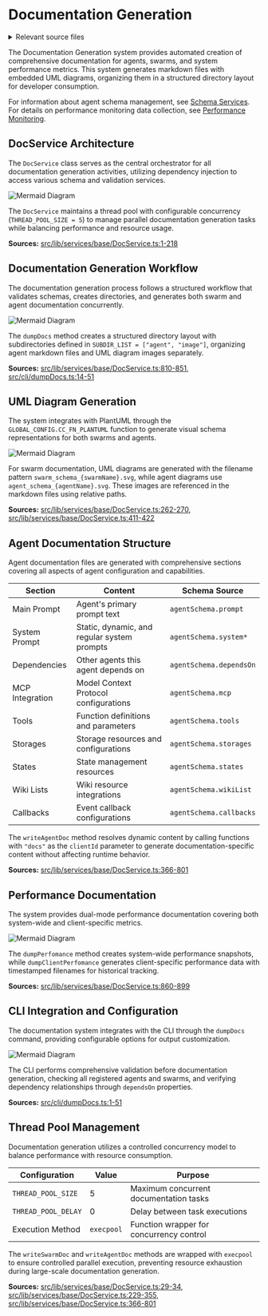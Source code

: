 # Documentation Generation

<details>
<summary>Relevant source files</summary>

The following files were used as context for generating this wiki page:

- [scripts/linux/build_demo_docs.sh](scripts/linux/build_demo_docs.sh)
- [scripts/win/build_demo_docs.bat](scripts/win/build_demo_docs.bat)
- [src/cli/dumpDocs.ts](src/cli/dumpDocs.ts)
- [src/functions/setup/addAgent.ts](src/functions/setup/addAgent.ts)
- [src/functions/test/overrideAgent.ts](src/functions/test/overrideAgent.ts)
- [src/helpers/mapAgentSchema.ts](src/helpers/mapAgentSchema.ts)
- [src/lib/services/base/DocService.ts](src/lib/services/base/DocService.ts)
- [src/lib/services/context/SchemaContextService.ts](src/lib/services/context/SchemaContextService.ts)
- [src/utils/resolveTools.ts](src/utils/resolveTools.ts)

</details>



The Documentation Generation system provides automated creation of comprehensive documentation for agents, swarms, and system performance metrics. This system generates markdown files with embedded UML diagrams, organizing them in a structured directory layout for developer consumption.

For information about agent schema management, see [Schema Services](#3.2). For details on performance monitoring data collection, see [Performance Monitoring](#4.2).

## DocService Architecture

The `DocService` class serves as the central orchestrator for all documentation generation activities, utilizing dependency injection to access various schema and validation services.

![Mermaid Diagram](./diagrams\21_Documentation_Generation_0.svg)

The `DocService` maintains a thread pool with configurable concurrency (`THREAD_POOL_SIZE = 5`) to manage parallel documentation generation tasks while balancing performance and resource usage.

**Sources:** [src/lib/services/base/DocService.ts:1-218]()

## Documentation Generation Workflow

The documentation generation process follows a structured workflow that validates schemas, creates directories, and generates both swarm and agent documentation concurrently.

![Mermaid Diagram](./diagrams\21_Documentation_Generation_1.svg)

The `dumpDocs` method creates a structured directory layout with subdirectories defined in `SUBDIR_LIST = ["agent", "image"]`, organizing agent markdown files and UML diagram images separately.

**Sources:** [src/lib/services/base/DocService.ts:810-851](), [src/cli/dumpDocs.ts:14-51]()

## UML Diagram Generation

The system integrates with PlantUML through the `GLOBAL_CONFIG.CC_FN_PLANTUML` function to generate visual schema representations for both swarms and agents.

![Mermaid Diagram](./diagrams\21_Documentation_Generation_2.svg)

For swarm documentation, UML diagrams are generated with the filename pattern `swarm_schema_{swarmName}.svg`, while agent diagrams use `agent_schema_{agentName}.svg`. These images are referenced in the markdown files using relative paths.

**Sources:** [src/lib/services/base/DocService.ts:262-270](), [src/lib/services/base/DocService.ts:411-422]()

## Agent Documentation Structure

Agent documentation files are generated with comprehensive sections covering all aspects of agent configuration and capabilities.

| Section | Content | Schema Source |
|---------|---------|---------------|
| Main Prompt | Agent's primary prompt text | `agentSchema.prompt` |
| System Prompt | Static, dynamic, and regular system prompts | `agentSchema.system*` |
| Dependencies | Other agents this agent depends on | `agentSchema.dependsOn` |
| MCP Integration | Model Context Protocol configurations | `agentSchema.mcp` |
| Tools | Function definitions and parameters | `agentSchema.tools` |
| Storages | Storage resources and configurations | `agentSchema.storages` |
| States | State management resources | `agentSchema.states` |
| Wiki Lists | Wiki resource integrations | `agentSchema.wikiList` |
| Callbacks | Event callback configurations | `agentSchema.callbacks` |

The `writeAgentDoc` method resolves dynamic content by calling functions with `"docs"` as the `clientId` parameter to generate documentation-specific content without affecting runtime behavior.

**Sources:** [src/lib/services/base/DocService.ts:366-801]()

## Performance Documentation

The system provides dual-mode performance documentation covering both system-wide and client-specific metrics.

![Mermaid Diagram](./diagrams\21_Documentation_Generation_3.svg)

The `dumpPerfomance` method creates system-wide performance snapshots, while `dumpClientPerfomance` generates client-specific performance data with timestamped filenames for historical tracking.

**Sources:** [src/lib/services/base/DocService.ts:860-899]()

## CLI Integration and Configuration

The documentation system integrates with the CLI through the `dumpDocs` command, providing configurable options for output customization.

![Mermaid Diagram](./diagrams\21_Documentation_Generation_4.svg)

The CLI performs comprehensive validation before documentation generation, checking all registered agents and swarms, and verifying dependency relationships through `dependsOn` properties.

**Sources:** [src/cli/dumpDocs.ts:1-51]()

## Thread Pool Management

Documentation generation utilizes a controlled concurrency model to balance performance with resource consumption.

| Configuration | Value | Purpose |
|---------------|-------|---------|
| `THREAD_POOL_SIZE` | 5 | Maximum concurrent documentation tasks |
| `THREAD_POOL_DELAY` | 0 | Delay between task executions |
| Execution Method | `execpool` | Function wrapper for concurrency control |

The `writeSwarmDoc` and `writeAgentDoc` methods are wrapped with `execpool` to ensure controlled parallel execution, preventing resource exhaustion during large-scale documentation generation.

**Sources:** [src/lib/services/base/DocService.ts:29-34](), [src/lib/services/base/DocService.ts:229-355](), [src/lib/services/base/DocService.ts:366-801]()